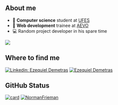 ## About me
- :blue_book: <strong>Computer science</strong> student at [UFES](https://www.ufes.br/)
- :office: <strong>Web development</strong> trainee at [AEVO](https://aevo.com.br/?utm_source=google&utm_medium=cpc&utm_campaign=5_aevo_branding&utm_term=%7Bkeyword%7D&utm_content=link&gclid=CjwKCAjwu5CDBhB9EiwA0w6sLXGGwD5TITLFLFBJhoU6bwFgFuXS0Tz0VUtcc8CmTEvuVqUq8pikJRoCJeAQAvD_BwE)
- :computer: Random project developer in his spare time

<img src="https://www.codewars.com/users/NormanFrieman/badges/small"/>

## Where to find me

[![Linkedin: Ezequiel Demetras](https://img.shields.io/badge/-Ezequiel-blue?style=flat-square&logo=Linkedin&logoColor=white&link=https://www.linkedin.com/in/ezequiel-demetras)](https://www.linkedin.com/in/ezequiel-demetras)
[![Ezequiel Demetras]( https://img.shields.io/github/followers/NormanFrieman?label=follow&style=social)](https://github.com/NormanFrieman)

## GitHub Status

[![card](https://github-readme-stats.vercel.app/api?username=NormanFrieman&theme=dark)](https://github.com/NormanFrieman/) [![NormanFrieman](https://github-readme-stats.vercel.app/api/top-langs/?username=NormanFrieman&hide=html&layout=compact&theme=dark)](https://github.com/NormanFrieman/)
